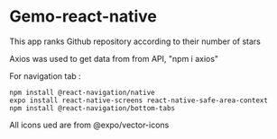 # Gemo-react-native

This app ranks Github repository according to their number of stars

Axios was used to get data from from API, "npm i axios"

For navigation tab :

    npm install @react-navigation/native
    expo install react-native-screens react-native-safe-area-context
    npm install @react-navigation/bottom-tabs

All icons ued are from @expo/vector-icons

